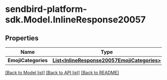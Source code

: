 
# sendbird-platform-sdk.Model.InlineResponse20057

## Properties

Name | Type | Description | Notes
------------ | ------------- | ------------- | -------------
**EmojiCategories** | [**List&lt;InlineResponse20057EmojiCategories&gt;**](InlineResponse20057EmojiCategories.md) |  | [optional] 

[[Back to Model list]](../README.md#documentation-for-models)
[[Back to API list]](../README.md#documentation-for-api-endpoints)
[[Back to README]](../README.md)

